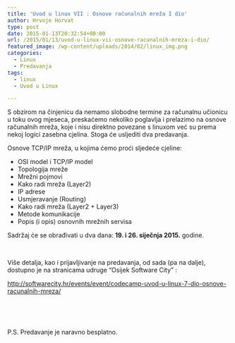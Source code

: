 ```yaml
---
title: 'Uvod u linux VII : Osnove računalnih mreža I dio'
author: Hrvoje Horvat
type: post
date: 2015-01-13T20:32:54+00:00
url: /2015/01/13/uvod-u-linux-vii-osnove-racunalnih-mreza-i-dio/
featured_image: /wp-content/uploads/2014/02/linux_img.png
categories:
  - Linux
  - Predavanja
tags:
  - linux
  - Uvod u Linux

---
```

S obzirom na činjenicu da nemamo slobodne termine za računalnu učionicu u toku ovog mjeseca, preskaćemo nekoliko poglavlja i prelazimo na osnove računalnih mreža, koje i nisu direktno povezane s linuxom već su prema nekoj logici zasebna cjelina. Stoga će usljediti dva predavanja.

Osnove TCP/IP mreža, u kojima ćemo proći sljedeće cjeline:

  * OSI model i TCP/IP model
  * Topologija mreže
  * Mrežni pojmovi
  * Kako radi mreža (Layer2)
  * IP adrese
  * Usmjeravanje (Routing)
  * Kako radi mreža (Layer2 + Layer3)
  * Metode komunikacije
  * Popis (i opis) osnovnih mrežnih servisa

Sadržaj će se obrađivati u dva dana: <strong style="font-weight: bold;">19. i 26. siječnja 2015.</strong> godine.

&nbsp;

Više detalja, kao i prijavljivanje na predavanja, od sada (pa na dalje), dostupno je na stranicama udruge &#8220;Osijek Software City&#8221; :

<http://softwarecity.hr/events/event/codecamp-uvod-u-linux-7-dio-osnove-racunalnih-mreza/>

&nbsp;

&nbsp;

P.S. Predavanje je naravno besplatno.
